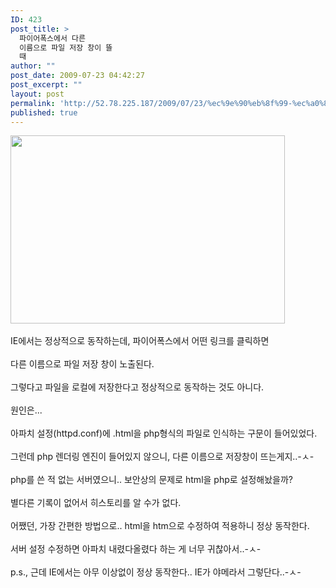 ```yaml
---
ID: 423
post_title: >
  파이어폭스에서 다른
  이름으로 파일 저장 창이 뜰
  때
author: ""
post_date: 2009-07-23 04:42:27
post_excerpt: ""
layout: post
permalink: 'http://52.78.225.187/2009/07/23/%ec%9e%90%eb%8f%99-%ec%a0%80%ec%9e%a5-%eb%ac%b8%ec%84%9c-5/'
published: true
---
```

<img src="http://52.78.225.187/wp-content/uploads/1/2399631611.png" width="439" height="301" /><BR><BR>IE에서는 정상적으로 동작하는데, 파이어폭스에서 어떤 링크를 클릭하면<BR><BR>다른 이름으로 파일 저장 창이 노출된다.<BR><BR>그렇다고 파일을 로컬에 저장한다고 정상적으로 동작하는 것도 아니다.<BR><BR>원인은...<BR><BR>아파치 설정(httpd.conf)에 .html을 php형식의 파일로 인식하는 구문이 들어있었다.<BR><BR>그런데 php 렌더링 엔진이 들어있지 않으니, 다른 이름으로 저장창이 뜨는게지..-ㅅ-<BR><BR>php를 쓴 적 없는 서버였으니.. 보안상의 문제로 html을 php로 설정해놨을까?<BR><BR>별다른 기록이 없어서 히스토리를 알 수가 없다.<BR><BR>어쨌던, 가장 간편한 방법으로.. html을 htm으로 수정하여 적용하니 정상 동작한다.<BR><BR>서버 설정 수정하면 아파치 내렸다올렸다 하는 게 너무 귀찮아서..-ㅅ-<BR><BR>p.s., 근데 IE에서는 아무 이상없이 정상 동작한다.. IE가 야메라서 그렇단다..-ㅅ-